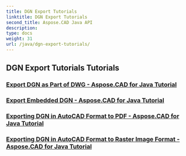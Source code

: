 ```yaml
---
title: DGN Export Tutorials
linktitle: DGN Export Tutorials
second_title: Aspose.CAD Java API
description: 
type: docs
weight: 31
url: /java/dgn-export-tutorials/
---
```


## DGN Export Tutorials Tutorials
### [Export DGN as Part of DWG - Aspose.CAD for Java Tutorial](./export-dgn-as-part-of-dwg/)
### [Export Embedded DGN - Aspose.CAD for Java Tutorial](./export-embedded-dgn/)
### [Exporting DGN in AutoCAD Format to PDF - Aspose.CAD for Java Tutorial](./exporting-dgn-to-pdf/)
### [Exporting DGN in AutoCAD Format to Raster Image Format - Aspose.CAD for Java Tutorial](./exporting-dgn-to-raster-image/)